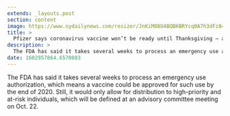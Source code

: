 ```yaml
--- 
extends: _layouts.post 
section: content 
image: https://www.nydailynews.com/resizer/JnKiMO8U4BQBKBRYcq0A7h3dFz8=/1200x0/top/cloudfront-us-east-1.images.arcpublishing.com/tronc/K3MTLGRBSNFHFKA7O2QABWO3AY.jpg 
title: > 
  Pfizer says coronavirus vaccine won’t be ready until Thanksgiving — at the earliest 
description: > 
  The FDA has said it takes several weeks to process an emergency use authorization, which means a vaccine could be approved for such use by the end of 2020.Still, it would only allow for distribution to high-priority and at-risk individuals, which will be defined at an advisory committee meeting on Oct. 22. 
date: 1602957864.6570883 
--- 
```

The FDA has said it takes several weeks to process an emergency use authorization, which means a vaccine could be approved for such use by the end of 2020. Still, it would only allow for distribution to high-priority and at-risk individuals, which will be defined at an advisory committee meeting on Oct. 22.